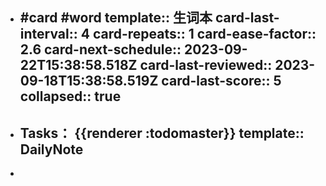 - #card #word
  template:: 生词本
  card-last-interval:: 4
  card-repeats:: 1
  card-ease-factor:: 2.6
  card-next-schedule:: 2023-09-22T15:38:58.518Z
  card-last-reviewed:: 2023-09-18T15:38:58.519Z
  card-last-score:: 5
  collapsed:: true
	-
- Tasks： {{renderer :todomaster}}
  template:: DailyNote
	-
-